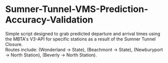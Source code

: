 # Sumner-Tunnel-VMS-Prediction-Accuracy-Validation
Simple script designed to grab predicted departure and arrival times using the MBTA's V3-API for specific stations as a result of the Sumner Tunnel Closure. \
Routes include: (Wonderland -> State), (Beachmont -> State), (Newburyport -> North Station), (Beverly -> North Station).

